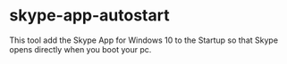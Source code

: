 # skype-app-autostart
This tool add the Skype App for Windows 10 to the Startup so that Skype opens directly when you boot your pc.
